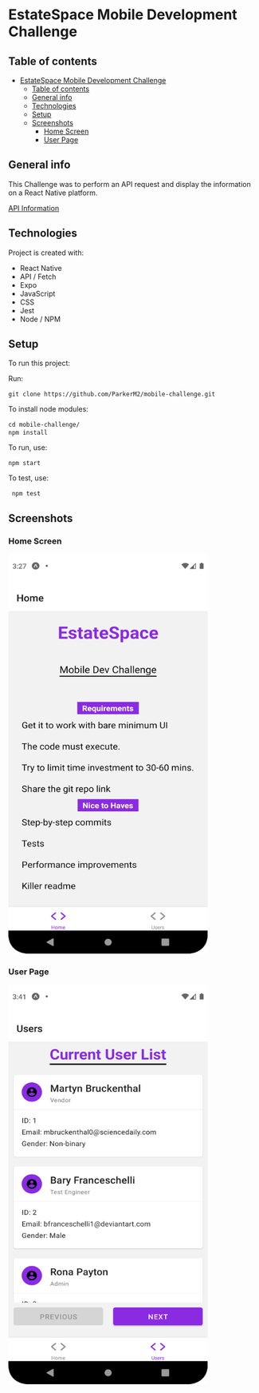 # EstateSpace Mobile Development Challenge

## Table of contents
- [EstateSpace Mobile Development Challenge](#estatespace-mobile-development-challenge)
  - [Table of contents](#table-of-contents)
  - [General info](#general-info)
  - [Technologies](#technologies)
  - [Setup](#setup)
  - [Screenshots](#screenshots)
    - [Home Screen](#home-screen)
    - [User Page](#user-page)

## General info
This Challenge was to perform an API request and display the information on a React Native platform.

[API Information](https://github.com/GriffinGroupGlobal/mobile-challenge/blob/master/user.md)
	
## Technologies
Project is created with:
* React Native
* API / Fetch
* Expo
* JavaScript
* CSS
* Jest
* Node / NPM
	
## Setup
To run this project:

Run: 
```
git clone https://github.com/ParkerM2/mobile-challenge.git
```

To install node modules:
```
cd mobile-challenge/
npm install
```
To run, use: 
```
npm start
```
To test, use:
```
 npm test
```
## Screenshots

### Home Screen
<img src="assets/images/homeScreenShot.png" width="400" height="800">

### User Page
<img src="assets/images/codingChallengeScreenshot.png" width="400" height="800">
